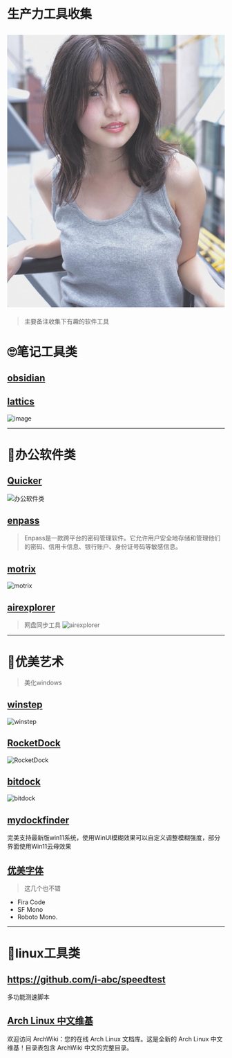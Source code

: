 # 生产力工具收集
![生产力工具](imge/geek-chic/DM_20230208114757_001.jpg "生产力工具")
---
> 主要备注收集下有趣的软件工具
# :roll_eyes:笔记工具类
## [obsidian](https://obsidian.md/)

## [lattics](https://lattics.zineapi.com/zh-CN)
![image](https://github.com/mahaizhuang/interesting/assets/43605010/f72b1391-d392-4620-b161-dafbec9c60ba)

---
# :peach:办公软件类
## [Quicker](https://getquicker.net/)
![办公软件类](https://github.com/mahaizhuang/interesting/assets/43605010/d6237845-cf14-4e13-aee3-be1ac99ff7b8)

## [enpass](https://www.enpass.io/)
> Enpass是一款跨平台的密码管理软件。它允许用户安全地存储和管理他们的密码、信用卡信息、银行账户、身份证号码等敏感信息。

## [motrix](https://motrix.app/)
![motrix](https://github.com/mahaizhuang/interesting/assets/43605010/ea2f5117-a55e-4698-bb4f-243099f0f52f)

## [airexplorer](https://www.airexplorer.net/zh-cn/pro/)
> 网盘同步工具
![airexplorer](https://github.com/mahaizhuang/interesting/assets/43605010/b6819759-77c3-4f6c-aa92-a5b5fd61b917)

---

# :peach:优美艺术
> 美化windows
## [winstep](https://winstep.net/nexus.asp)
![winstep](https://github.com/mahaizhuang/interesting/assets/43605010/ff4d005f-7589-4630-8d25-86e329671b4b)

## [RocketDock](https://punklabs.com/rocketdock)
![RocketDock](https://github.com/mahaizhuang/interesting/assets/43605010/312b2ddd-8795-4af8-9852-3595b7d5dad6)

## [bitdock](http://www.bitdock.cn/)
![bitdock](https://github.com/mahaizhuang/interesting/assets/43605010/a25ca0d0-9043-4487-9414-340069ab3dd8)

## [mydockfinder](https://www.mydockfinder.com/)
完美支持最新版win11系统，使用WinUI模糊效果可以自定义调整模糊强度，部分界面使用Win11云母效果

## [优美字体](https://github.com/belluzj/fantasque-sans)
> 这几个也不错
  - Fira Code
  - SF Mono
  - Roboto Mono.

----
# :peach:linux工具类
## https://github.com/i-abc/speedtest
多功能测速脚本

## [Arch Linux 中文维基](https://wiki.archlinuxcn.org/wiki/%E9%A6%96%E9%A1%B5)
欢迎访问 ArchWiki：您的在线 Arch Linux 文档库。这是全新的 Arch Linux 中文维基！目录表包含 ArchWiki 中文的完整目录。 


